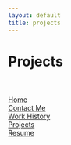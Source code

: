 ```yaml
---
layout: default
title: projects
---
```

# Projects
\
\
[Home](./)\
[Contact Me](./contact-me)\
[Work History](./work-history)\
[Projects](./projects)\
[Resume](https://drive.google.com/file/d/1N04MfUDJqpCMQxs24CMc0z-Vb1zr_SuE/view?usp=drive_link)
